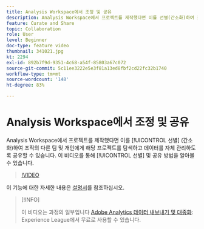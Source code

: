 ```yaml
---
title: Analysis Workspace에서 조정 및 공유
description: Analysis Workspace에서 프로젝트를 제작했다면 이를 선별(간소화)하여 조직의 다른 팀 및 개인에게 해당 프로젝트를 탐색하고 데이터를 자체 관리하도록 공유할 수 있습니다. 이 비디오를 통해 선별 및 공유 방법을 알아볼 수 있습니다.
feature: Curate and Share
topic: Collaboration
role: User
level: Beginner
doc-type: feature video
thumbnail: 341021.jpg
kt: 2294
exl-id: 892b7f9d-9351-4c68-a54f-85803a67c072
source-git-commit: 5c11ee3222e5e3f81a13ed8fbf2cd22fc32b1740
workflow-type: tm+mt
source-wordcount: '148'
ht-degree: 83%

---
```


# Analysis Workspace에서 조정 및 공유

Analysis Workspace에서 프로젝트를 제작했다면 이를 [!UICONTROL 선별] (간소화)하여 조직의 다른 팀 및 개인에게 해당 프로젝트를 탐색하고 데이터를 자체 관리하도록 공유할 수 있습니다. 이 비디오를 통해 [!UICONTROL 선별] 및 공유 방법을 알아볼 수 있습니다.

>[!VIDEO](https://video.tv.adobe.com/v/341021/?quality=12&learn=on)

이 기능에 대한 자세한 내용은 [설명서](https://experienceleague.adobe.com/docs/analytics/analyze/analysis-workspace/curate-share/curate.html?lang=ko)를 참조하십시오.

>[!INFO]
>
> 이 비디오는 과정의 일부입니다 [Adobe Analytics 데이터 내보내기 및 대중화](https://experienceleague.adobe.com/?recommended=Analytics-A-1-2022.1.democratizing): Experience League에서 무료로 사용할 수 있습니다.